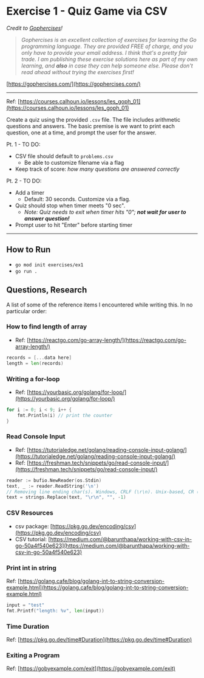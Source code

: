 # Exercise 1 - Quiz Game via CSV

_Credit to [Gophercises](https://gophercises.com/)!_


> _Gophercises is an excellent collection of exercises for learning 
the Go programming language. They are provided FREE of charge, and you only have to provide
your email address. I think that's a pretty fair trade. I am publishing these exercise 
solutions here as part of my own learning, and **also** in case they can help someone else. 
Please don't read ahead without trying the exercises first!_

[https://gophercises.com/](https://gophercises.com/)

---

Ref: [https://courses.calhoun.io/lessons/les_goph_01](https://courses.calhoun.io/lessons/les_goph_01)

Create a quiz using the provided `.csv` file. The file includes arithmetic questions 
and answers. The basic premise is we want to print each question, one at a time, and 
prompt the user for the answer.

Pt. 1 - TO DO: 

- CSV file should default to `problems.csv`
  - Be able to customize filename via a flag
- Keep track of score: _how many questions are answered correctly_

Pt. 2 - TO DO:

- Add a timer
  - Default: 30 seconds. Customize via a flag.
- Quiz should stop when timer meets "0 sec".
  - _Note: Quiz needs to exit when timer hits "0"; **not wait for user to answer question!**_
- Prompt user to hit "Enter" before starting timer

---

## How to Run

- `go mod init exercises/ex1`
- `go run .`



## Questions, Research

A list of some of the reference items I encountered while writing this. In no
particular order:

### How to find length of array

- Ref: [https://reactgo.com/go-array-length/](https://reactgo.com/go-array-length/)

```go
records = [...data here]
length = len(records)
```

### Writing a for-loop

- Ref: [https://yourbasic.org/golang/for-loop/](https://yourbasic.org/golang/for-loop/)

```go
for i := 0; i < 9; i++ {
    fmt.Println(i) // print the counter
}
```

### Read Console Input

- Ref: [https://tutorialedge.net/golang/reading-console-input-golang/](https://tutorialedge.net/golang/reading-console-input-golang/)
- Ref: [https://freshman.tech/snippets/go/read-console-input/](https://freshman.tech/snippets/go/read-console-input/)

```go
reader := bufio.NewReader(os.Stdin)
text, _ := reader.ReadString('\n')
// Removing line ending char(s). Windows, CRLF (\r\n). Unix-based, CR (\r).
text = strings.Replace(text, "\r\n", "", -1)
```


### CSV Resources

- csv package: [https://pkg.go.dev/encoding/csv](https://pkg.go.dev/encoding/csv)
- CSV tutorial: [https://medium.com/@barunthapa/working-with-csv-in-go-50a4f540e623](https://medium.com/@barunthapa/working-with-csv-in-go-50a4f540e623)


### Print int in string

Ref: [https://golang.cafe/blog/golang-int-to-string-conversion-example.html](https://golang.cafe/blog/golang-int-to-string-conversion-example.html)

```go
input = "test"
fmt.Printf("length: %v", len(input))
```

### Time Duration

Ref: [https://pkg.go.dev/time#Duration](https://pkg.go.dev/time#Duration)

### Exiting a Program

Ref: [https://gobyexample.com/exit](https://gobyexample.com/exit)